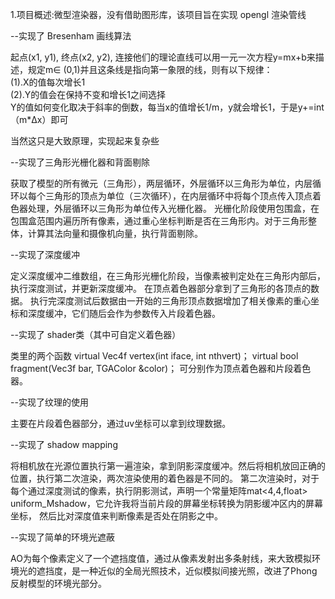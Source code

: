 1.项目概述:微型渲染器，没有借助图形库，该项目旨在实现 opengl  渲染管线

--实现了 Bresenham  画线算法

起点(x1, y1), 终点(x2, y2), 连接他们的理论直线可以用一元一次方程y=mx+b来描述，规定m∈ (0,1)并且这条线是指向第一象限的线，则有以下规律：         
(1).X的值每次增长1           
(2).Y的值会在保持不变和增长1之间选择        
Y的值如何变化取决于斜率的倒数，每当x的值增长1/m，y就会增长1，于是y+=int（m*Δx）即可

当然这只是大致原理，实现起来复杂些


--实现了三角形光栅化器和背面剔除

获取了模型的所有微元（三角形），两层循环，外层循环以三角形为单位，内层循环以每个三角形的顶点为单位（三次循环），在内层循环中将每个顶点传入顶点着色器处理，外层循环以三角形为单位传入光栅化器。
光栅化阶段使用包围盒，在包围盒范围内遍历所有像素，通过重心坐标判断是否在三角形内。对于三角形整体，计算其法向量和摄像机向量，执行背面剔除。


--实现了深度缓冲

定义深度缓冲二维数组，在三角形光栅化阶段，当像素被判定处在三角形内部后，执行深度测试，并更新深度缓冲。
在顶点着色器部分拿到了三角形的各顶点的数据。
执行完深度测试后数据由一开始的三角形顶点数据增加了相关像素的重心坐标和深度缓冲，它们随后会作为参数传入片段着色器。


--实现了 shader类（其中可自定义着色器）

类里的两个函数
virtual Vec4f vertex(int iface, int nthvert)；
virtual bool fragment(Vec3f bar, TGAColor &color)；
可分别作为顶点着色器和片段着色器。

--实现了纹理的使用

主要在片段着色器部分，通过uv坐标可以拿到纹理数据。

--实现了 shadow mapping 

将相机放在光源位置执行第一遍渲染，拿到阴影深度缓冲。然后将相机放回正确的位置，执行第二次渲染，两次渲染使用的着色器是不同的。
第二次渲染时，对于每个通过深度测试的像素，执行阴影测试，声明一个常量矩阵mat<4,4,float> uniform_Mshadow，它允许我将当前片段的屏幕坐标转换为阴影缓冲区内的屏幕坐标，
然后比对深度值来判断像素是否处在阴影之中。

--实现了简单的环境光遮蔽

AO为每个像素定义了一个遮挡度值，通过从像素发射出多条射线，来大致模拟环境光的遮挡度，是一种近似的全局光照技术，近似模拟间接光照，改进了Phong 反射模型的环境光部分。



